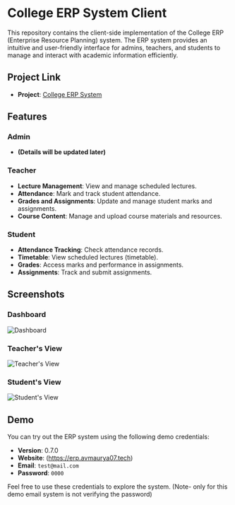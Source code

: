 # College ERP System Client

This repository contains the client-side implementation of the College ERP (Enterprise Resource Planning) system. The ERP system provides an intuitive and user-friendly interface for admins, teachers, and students to manage and interact with academic information efficiently.

## Project Link

- **Project**: [College ERP System](http://erp.avmaurya07.tech)

## Features

### Admin
- **(Details will be updated later)**

### Teacher
- **Lecture Management**: View and manage scheduled lectures.
- **Attendance**: Mark and track student attendance.
- **Grades and Assignments**: Update and manage student marks and assignments.
- **Course Content**: Manage and upload course materials and resources.

### Student
- **Attendance Tracking**: Check attendance records.
- **Timetable**: View scheduled lectures (timetable).
- **Grades**: Access marks and performance in assignments.
- **Assignments**: Track and submit assignments.

## Screenshots

### Dashboard
![Dashboard](screenshots/dashboard.png)

### Teacher's View
![Teacher's View](screenshots/teachers-view.png)

### Student's View
![Student's View](screenshots/students-view.png)

## Demo

You can try out the ERP system using the following demo credentials:

- **Version**: 0.7.0
- **Website**: (https://erp.avmaurya07.tech)
- **Email**: `test@mail.com`
- **Password**: `0000`

Feel free to use these credentials to explore the system.
   (Note- only for this demo email system is not verifying the password)
